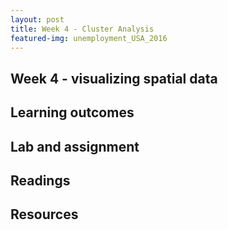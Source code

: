```yaml
---
layout: post
title: Week 4 - Cluster Analysis
featured-img: unemployment_USA_2016
---
```


## Week 4 - visualizing spatial data


## Learning outcomes


## Lab and assignment


## Readings


## Resources
